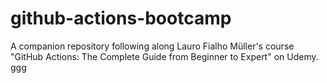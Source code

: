 # github-actions-bootcamp

A companion repository following along Lauro Fialho Müller's course "GitHub Actions: The Complete Guide from Beginner to Expert" on Udemy.
ggg
